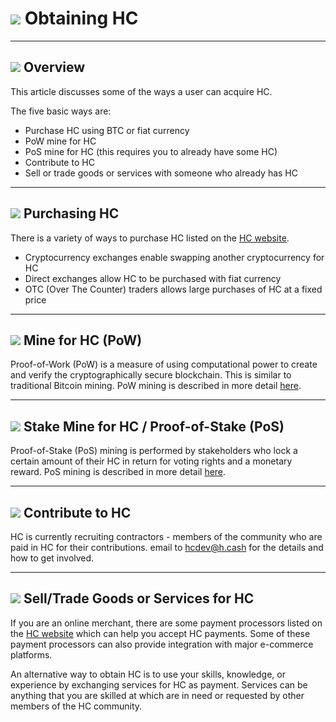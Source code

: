 # <img class="hc-icon" src="/img/hc-icons/ObtainingHcd.svg" /> Obtaining HC

---

## <img class="hc-icon" src="/img/hc-icons/Info.svg" /> Overview

This article discusses some of the ways a user can acquire HC.

The five basic ways are:

* Purchase HC using BTC or fiat currency
* PoW mine for HC
* PoS mine for HC (this requires you to already have some HC)
* Contribute to HC
* Sell or trade goods or services with someone who already has HC

---

## <img class="hc-icon" src="/img/hc-icons/PurchasingHCD.svg" /> Purchasing HC

There is a variety of ways to purchase HC listed on the [HC website](https://h.cash).

* Cryptocurrency exchanges enable swapping another cryptocurrency for HC
* Direct exchanges allow HC to be purchased with fiat currency
* OTC (Over The Counter) traders allows large purchases of HC at a fixed price

---

## <img class="hc-icon" src="/img/hc-icons/PoWMine.svg" /> Mine for HC (PoW)

Proof-of-Work (PoW) is a measure of using computational power to create and verify the cryptographically secure blockchain.  This is similar to traditional Bitcoin mining. PoW mining is described in more detail [here](/mining/proof-of-work).

---

## <img class="hc-icon" src="/img/hc-icons/TicketVoted.svg" /> Stake Mine for HC / Proof-of-Stake (PoS)

Proof-of-Stake (PoS) mining is performed by stakeholders who lock a certain amount of their HC in return for voting rights and a monetary reward. PoS mining is described in more detail [here](/mining/proof-of-stake).

---

## <img class="hc-icon" src="/img/hc-icons/Credits.svg" /> Contribute to HC

HC is currently recruiting contractors - members of the community who are paid in HC for their contributions. email to  hcdev@h.cash for the details and how to get involved.

---

## <img class="hc-icon" src="/img/hc-icons/SellGoods.svg" /> Sell/Trade Goods or Services for HC

If you are an online merchant, there are some payment processors listed on the [HC website](https://h.cash) which can help you accept HC payments. Some of these payment processors can also provide integration with major e-commerce platforms.

An alternative way to obtain HC is to use your skills, knowledge, or experience by exchanging services for HC as payment.  Services can be anything that you are skilled at which are in need or requested by other members of the HC community.
